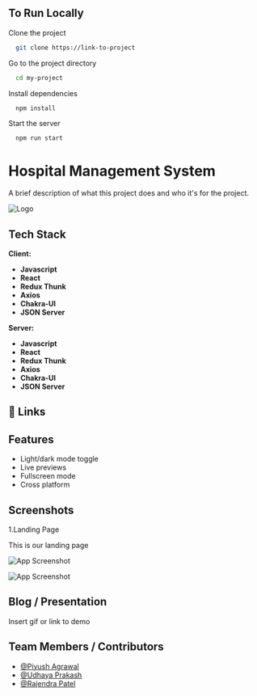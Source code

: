 
## To Run Locally

Clone the project

```bash
  git clone https://link-to-project
```

Go to the project directory

```bash
  cd my-project
```

Install dependencies

```bash
  npm install
```

Start the server

```bash
  npm run start
```


# Hospital Management System

A brief description of what this project does and who it's for
the project.

![Logo](https://dev-to-uploads.s3.amazonaws.com/uploads/articles/th5xamgrr6se0x5ro4g6.png)


## Tech Stack

**Client:** 

- **Javascript**
- **React**
- **Redux Thunk**
- **Axios**
- **Chakra-UI**
- **JSON Server**

**Server:**

- **Javascript**
- **React**
- **Redux Thunk**
- **Axios**
- **Chakra-UI**
- **JSON Server**


## 🔗 Links


## Features

- Light/dark mode toggle
- Live previews
- Fullscreen mode
- Cross platform


## Screenshots


1.Landing Page

This is our landing page 

![App Screenshot](https://i.ibb.co/9hjs2jM/04-12-2022-14-03-10-REC.png)

![App Screenshot](https://i.ibb.co/9hjs2jM/04-12-2022-14-03-10-REC.png)


## Blog / Presentation

Insert gif or link to demo


## Team Members / Contributors

- [@Piyush Agrawal](https://www.github.com/octokatherine)
- [@Udhaya Prakash](https://www.github.com/octokatherine)
- [@Rajendra Patel](https://www.github.com/octokatherine)

